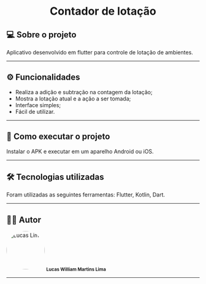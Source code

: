<h1 align="center">
    Contador de lotação
</h1>

## 💻 Sobre o projeto

<p>Aplicativo desenvolvido em flutter para controle de lotação de ambientes.</p>

---

## ⚙️ Funcionalidades

- Realiza a adição e subtração na contagem da lotação;
- Mostra a lotação atual e a ação a ser tomada;
- Interface simples;
- Fácil de utilizar.

---

## 🚀 Como executar o projeto

Instalar o APK e executar em um aparelho Android ou iOS.

---

## 🛠 Tecnologias utilizadas

Foram utilizadas as seguintes ferramentas: Flutter, Kotlin, Dart.

---

## 👨‍💻 Autor
 <img style="border-radius: 50%;" src="https://avatars.githubusercontent.com/u/82186618?v=4" width="100px;" alt="Lucas Lima"/>
 <sub><b>Lucas William Martins Lima</b></sub>
 <br />
 
---
